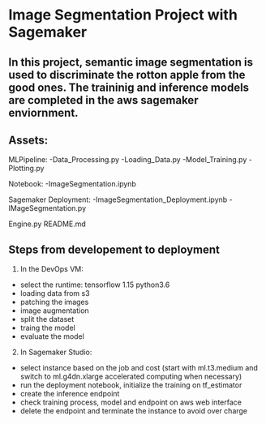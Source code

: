 # Image Segmentation Project with Sagemaker


## In this project, semantic image segmentation is used to discriminate the rotton apple from the good ones. The traininig and inference models are completed in the aws sagemaker enviornment. 


## Assets:
MLPipeline:
  -Data_Processing.py
  -Loading_Data.py
  -Model_Training.py
  -Plotting.py

Notebook:
  -ImageSegmentation.ipynb

Sagemaker Deployment:
  -ImageSegmentation_Deployment.ipynb
  -IMageSegmentation.py

Engine.py
README.md

## Steps from developement to deployment

1. In the DevOps VM:
  - select the runtime: tensorflow 1.15 python3.6
  - loading data from s3
  - patching the images
  - image augmentation
  - split the dataset
  - traing the model
  - evaluate the model
  
  
2. In Sagemaker Studio:
  - select instance based on the job and cost (start with ml.t3.medium and switch to ml.g4dn.xlarge accelerated computing when necessary)
  - run the deployment notebook, initialize the training on tf_estimator
  - create the inference endpoint
  - check training process, model and endpoint on aws web interface
  - delete the endpoint and terminate the instance to avoid over charge







